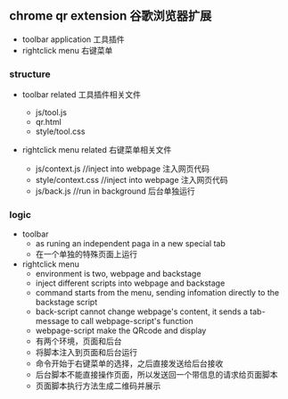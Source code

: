 ## chrome qr extension 谷歌浏览器扩展

- toolbar application 工具插件
- rightclick menu 右键菜单

### structure

- toolbar related 工具插件相关文件
    - js/tool.js
    - qr.html
    - style/tool.css

- rightclick menu related 右键菜单相关文件
    - js/context.js //inject into webpage 注入网页代码
    - style/context.css //inject into webpage 注入网页代码
    - js/back.js //run in background 后台单独运行
    

### logic

- toolbar
    - as runing an independent paga in a new special tab
    - 在一个单独的特殊页面上运行
- rightclick menu
    - environment is two, webpage and backstage
    - inject different scripts into webpage and backstage
    - command starts from the menu, sending infomation directly to the backstage script
    - back-script cannot change webpage's content, it sends a tab-message to call webpage-script's function
    - webpage-script make the QRcode and display
    - 有两个环境，页面和后台
    - 将脚本注入到页面和后台运行
    - 命令开始于右键菜单的选择，之后直接发送给后台接收
    - 后台脚本不能直接操作页面，所以发送回一个带信息的请求给页面脚本
    - 页面脚本执行方法生成二维码并展示